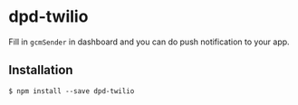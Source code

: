 dpd-twilio
==========

Fill in `gcmSender` in dashboard and you can do push notification to your app.


Installation
------------

`$ npm install --save dpd-twilio`
